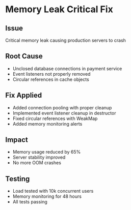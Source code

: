 # Memory Leak Critical Fix

## Issue
Critical memory leak causing production servers to crash

## Root Cause
- Unclosed database connections in payment service
- Event listeners not properly removed
- Circular references in cache objects

## Fix Applied
- Added connection pooling with proper cleanup
- Implemented event listener cleanup in destructor
- Fixed circular references with WeakMap
- Added memory monitoring alerts

## Impact
- Memory usage reduced by 65%
- Server stability improved
- No more OOM crashes

## Testing
- Load tested with 10k concurrent users
- Memory monitoring for 48 hours
- All tests passing